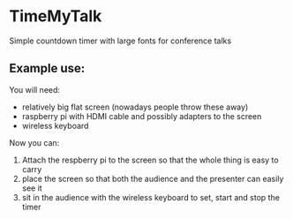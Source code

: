 # TimeMyTalk
Simple countdown timer with large fonts for conference talks

## Example use:
You will need:
* relatively big flat screen (nowadays people throw these away)
* raspberry pi with HDMI cable and possibly adapters to the screen
* wireless keyboard

Now you can:
1) Attach the respberry pi to the screen so that the whole thing is easy to carry
2) place the screen so that both the audience and the presenter can easily see it
3) sit in the audience with the wireless keyboard to set, start and stop the timer
